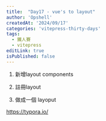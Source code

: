 ```yaml
---
title:  "Day17 - vue's to layout"
author: 'Opshell'
createdAt: '2024/09/17'
categories: 'vitepress-thirty-days'
tags:
  - 鐵人賽
  - vitepress
editLink: true
isPublished: false
---
```


1. 新增layout components

2. 註冊layout

3. 做成一個 layoput

https://typora.io/

